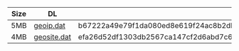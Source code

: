 |    Size   |     DL  | sha512sum |
|  ---  |  ---  |  ---  |
| 5MB | [geoip.dat](https://cdn.jsdelivr.net/gh/googleians/Rules@main/geoip.dat) | b67222a49e79f1da080ed8e619f24ac8b2db6902060488660a776cc48d918164744d9d2ae1269ccc938b87b62367c906567cc130371ff60b3af2ddf73be5e6d5 |
| 4MB | [geosite.dat](https://cdn.jsdelivr.net/gh/googleians/Rules@main/geosite.dat) | efa26d52df1303db2567ca147cf2d6abd7c6f7843639ef858c2433e05f74f5f6b85b2a5dded53b00d3e0fae983947eca58967fb5ebde173b263f2db5441d69a8 |
